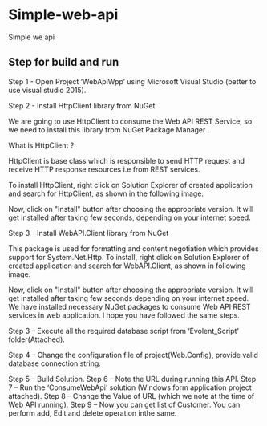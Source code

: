 # Simple-web-api
Simple we api

## Step for build and run
Step 1 - Open Project ‘WebApiWpp’ using Microsoft Visual Studio (better to use visual studio 2015).

Step 2 - Install HttpClient library from NuGet

We are going to use HttpClient to consume the Web API REST Service, so we need to install this library from NuGet Package Manager .
 
What is HttpClient ?
 
HttpClient is base class which is responsible to send HTTP request and receive HTTP response resources i.e from REST services.
 
To install HttpClient, right click on Solution Explorer of created application and search for HttpClient, as shown in the following image.

 
 
Now, click on "Install" button after choosing the appropriate version. It will get installed after taking few seconds, depending on your internet speed.
 
Step 3 - Install WebAPI.Client library from NuGet 
 
This package is used for formatting and content negotiation which provides support for System.Net.Http. To install, right click on Solution Explorer of created application and search for WebAPI.Client, as shown in following image.
 
  
 
Now, click on "Install" button after choosing the appropriate version. It will get installed after taking few seconds depending on your internet speed. We have installed necessary NuGet packages to consume Web API REST services in web application. I hope you have followed the same steps.

Step 3 – Execute all the required database script from ‘Evolent_Script’ folder(Attached).

Step 4 – Change the configuration file of project(Web.Config), provide valid database connection string.

<connectionStrings>
  <add name="dbConn" connectionString="server=localhost; uid=sa;  Password=caliber_09; database=DB1;"/>  
  </connectionStrings>
 
Step 5 – Build Solution.
Step 6 – Note the URL during running this API.
Step 7 – Run the ‘ConsumeWebApi’ solution (Windows form application project attached).
Step 8 – Change the Value of URL (which we note at the time of Web API running).
Step 9 – Now you can get list of Customer. You can perform add, Edit and delete operation inthe same.
